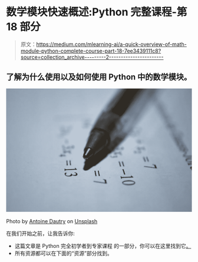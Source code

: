 # 数学模块快速概述:Python 完整课程-第 18 部分

> 原文：<https://medium.com/mlearning-ai/a-quick-overview-of-math-module-python-complete-course-part-18-7ee3439111c8?source=collection_archive---------2----------------------->

## 了解为什么使用以及如何使用 Python 中的数学模块。

![](img/efd7af8f7054df59b35d08f10aa3dd40.png)

Photo by [Antoine Dautry](https://unsplash.com/@antoine1003) on [Unsplash](https://unsplash.com/s/photos/math)

在我们开始之前，让我告诉你:

*   这篇文章是 Python 完全初学者到专家课程
    的一部分，你可以在这里找到它[。](/@samersallam92/python-complete-beginner-to-expert-course-f7626916df30)
*   所有资源都可以在下面的“资源”部分找到。